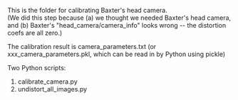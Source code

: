 
This is the folder for calibrating Baxter's head camera.  
(We did this step because (a) we thought we needed Baxter's head camera, and (b) Baxter's "head_camera/camera_info" looks wrong -- the distortion coefs are all zero.)

The calibration result is camera_parameters.txt (or xxx_camera_parameters.pkl, which can be read in by Python using pickle)

Two Python scripts:
1. calibrate_camera.py
2. undistort_all_images.py


